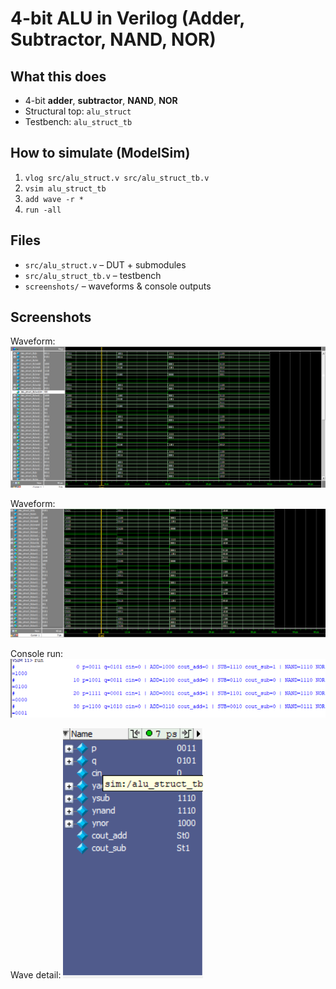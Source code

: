 # 4-bit ALU in Verilog (Adder, Subtractor, NAND, NOR)

## What this does
- 4-bit **adder**, **subtractor**, **NAND**, **NOR**
- Structural top: `alu_struct`
- Testbench: `alu_struct_tb`

## How to simulate (ModelSim)
1. `vlog src/alu_struct.v src/alu_struct_tb.v`
2. `vsim alu_struct_tb`
3. `add wave -r *`
4. `run -all`

## Files
- `src/alu_struct.v` – DUT + submodules  
- `src/alu_struct_tb.v` – testbench  
- `screenshots/` – waveforms & console outputs

## Screenshots
Waveform:
![Waveform](screenshots/Waveform.1.png)

Waveform:
![Waveform](screenshots/Waveform.2.png)

Console run:
![Console](screenshots/Simulation_output.png)

Wave detail:
![Wave detail](screenshots/Signals.png)
